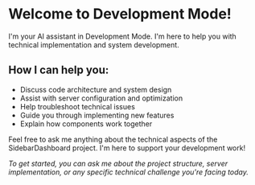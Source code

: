 # Welcome to Development Mode!

I'm your AI assistant in Development Mode. I'm here to help you with technical implementation and system development.

## How I can help you:
- Discuss code architecture and system design
- Assist with server configuration and optimization
- Help troubleshoot technical issues
- Guide you through implementing new features
- Explain how components work together

Feel free to ask me anything about the technical aspects of the SidebarDashboard project. I'm here to support your development work!

*To get started, you can ask me about the project structure, server implementation, or any specific technical challenge you're facing today.*
